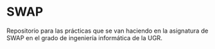 # SWAP
Repositorio para las prácticas que se van haciendo en la asignatura de SWAP en el grado de ingeniería informática de la UGR.
